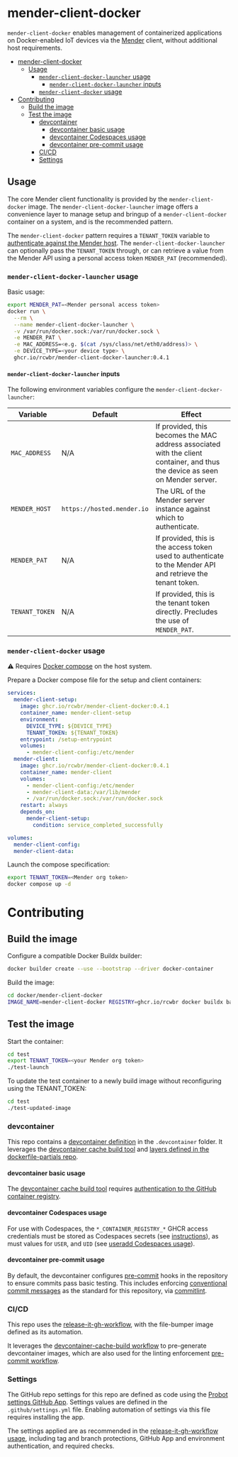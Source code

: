 # mender-client-docker<a name="mender-client-docker"></a>

`mender-client-docker` enables management of containerized applications on Docker-enabled IoT
devices via the [Mender](https://docs.mender.io/) client, without additional host requirements.

<!-- mdformat-toc start --slug=github --maxlevel=6 --minlevel=1 -->

- [mender-client-docker](#mender-client-docker)
  - [Usage](#usage)
    - [`mender-client-docker-launcher` usage](#mender-client-docker-launcher-usage)
      - [`mender-client-docker-launcher` inputs](#mender-client-docker-launcher-inputs)
    - [`mender-client-docker` usage](#mender-client-docker-usage)
- [Contributing](#contributing)
  - [Build the image](#build-the-image)
  - [Test the image](#test-the-image)
    - [devcontainer](#devcontainer)
      - [devcontainer basic usage](#devcontainer-basic-usage)
      - [devcontainer Codespaces usage](#devcontainer-codespaces-usage)
      - [devcontainer pre-commit usage](#devcontainer-pre-commit-usage)
    - [CI/CD](#cicd)
    - [Settings](#settings)

<!-- mdformat-toc end -->

## Usage<a name="usage"></a>

The core Mender client functionality is provided by the `mender-client-docker` image. The
`mender-client-docker-launcher` image offers a convenience layer to manage setup and bringup of a
`mender-client-docker` container on a system, and is the recommended pattern.

The `mender-client-docker` pattern requires a `TENANT_TOKEN` variable to
[authenticate against the Mender host](https://docs.mender.io/client-installation/install-with-debian-package#configure-the-mender-client).
The `mender-client-docker-launcher` can optionally pass the `TENANT_TOKEN` through, or can retrieve
a value from the Mender API using a personal access token `MENDER_PAT` (recommended).

### `mender-client-docker-launcher` usage<a name="mender-client-docker-launcher-usage"></a>

Basic usage:

```bash
export MENDER_PAT=<Mender personal access token>
docker run \
  --rm \
  --name mender-client-docker-launcher \
  -v /var/run/docker.sock:/var/run/docker.sock \
  -e MENDER_PAT \
  -e MAC_ADDRESS=<e.g. $(cat /sys/class/net/eth0/address)> \
  -e DEVICE_TYPE=<your device type> \
  ghcr.io/rcwbr/mender-client-docker-launcher:0.4.1
```

#### `mender-client-docker-launcher` inputs<a name="mender-client-docker-launcher-inputs"></a>

The following environment variables configure the `mender-client-docker-launcher`:

| Variable       | Default                    | Effect                                                                                                                        |
| -------------- | -------------------------- | ----------------------------------------------------------------------------------------------------------------------------- |
| `MAC_ADDRESS`  | N/A                        | If provided, this becomes the MAC address associated with the client container, and thus the device as seen on Mender server. |
| `MENDER_HOST`  | `https://hosted.mender.io` | The URL of the Mender server instance against which to authenticate.                                                          |
| `MENDER_PAT`   | N/A                        | If provided, this is the access token used to authenticate to the Mender API and retrieve the tenant token.                   |
| `TENANT_TOKEN` | N/A                        | If provided, this is the tenant token directly. Precludes the use of `MENDER_PAT`.                                            |

### `mender-client-docker` usage<a name="mender-client-docker-usage"></a>

:warning: Requires [Docker compose](https://docs.docker.com/compose/) on the host system.

Prepare a Docker compose file for the setup and client containers:

```yaml
services:
  mender-client-setup:
    image: ghcr.io/rcwbr/mender-client-docker:0.4.1
    container_name: mender-client-setup
    environment:
      DEVICE_TYPE: ${DEVICE_TYPE}
      TENANT_TOKEN: ${TENANT_TOKEN}
    entrypoint: /setup-entrypoint
    volumes:
      - mender-client-config:/etc/mender
  mender-client:
    image: ghcr.io/rcwbr/mender-client-docker:0.4.1
    container_name: mender-client
    volumes:
      - mender-client-config:/etc/mender
      - mender-client-data:/var/lib/mender
      - /var/run/docker.sock:/var/run/docker.sock
    restart: always
    depends_on:
      mender-client-setup:
        condition: service_completed_successfully

volumes:
  mender-client-config:
  mender-client-data:
```

Launch the compose specification:

```bash
export TENANT_TOKEN=<Mender org token>
docker compose up -d
```

# Contributing<a name="contributing"></a>

## Build the image<a name="build-the-image"></a>

Configure a compatible Docker Buildx builder:

```bash
docker builder create --use --bootstrap --driver docker-container
```

Build the image:

```bash
cd docker/mender-client-docker
IMAGE_NAME=mender-client-docker REGISTRY=ghcr.io/rcwbr docker buildx bake -f github-cache-bake.hcl -f cwd://docker-bake.hcl https://github.com/rcwbr/dockerfile-partials.git#0.10.0
```

## Test the image<a name="test-the-image"></a>

Start the container:

```bash
cd test
export TENANT_TOKEN=<your Mender org token>
./test-launch
```

To update the test container to a newly build image without reconfiguring using the TENANT_TOKEN:

```bash
cd test
./test-updated-image
```

### devcontainer<a name="devcontainer"></a>

This repo contains a [devcontainer definition](https://containers.dev/) in the `.devcontainer`
folder. It leverages the
[devcontainer cache build tool](https://github.com/rcwbr/devcontainer-cache-build) and
[layers defined in the dockerfile-partials repo](https://github.com/rcwbr/dockerfile-partials).

#### devcontainer basic usage<a name="devcontainer-basic-usage"></a>

The [devcontainer cache build tool](https://github.com/rcwbr/devcontainer-cache-build) requires
[authentication to the GitHub container registry](https://docs.github.com/en/packages/working-with-a-github-packages-registry/working-with-the-container-registry#authenticating-to-the-container-registry).

#### devcontainer Codespaces usage<a name="devcontainer-codespaces-usage"></a>

For use with Codespaces, the `*_CONTAINER_REGISTRY_*` GHCR access credentials must be stored as
Codespaces secrets (see
[instructions](https://github.com/rcwbr/devcontainer-cache-build/?tab=readme-ov-file#initialize-script-github-container-registry-setup)),
as must values for `USER`, and `UID` (see
[useradd Codespaces usage](https://github.com/rcwbr/dockerfile-partials/blob/main/README.md#useradd-codespaces-usage)).

#### devcontainer pre-commit usage<a name="devcontainer-pre-commit-usage"></a>

By default, the devcontainer configures [pre-commit](https://pre-commit.com/) hooks in the
repository to ensure commits pass basic testing. This includes enforcing
[conventional commit messages](https://www.conventionalcommits.org/en/v1.0.0/) as the standard for
this repository, via [commitlint](https://github.com/conventional-changelog/commitlint).

### CI/CD<a name="cicd"></a>

This repo uses the [release-it-gh-workflow](https://github.com/rcwbr/release-it-gh-workflow), with
the file-bumper image defined as its automation.

It leverages the
[devcontainer-cache-build workflow](https://github.com/rcwbr/devcontainer-cache-build/blob/main/.github/workflows/devcontainer-cache-build.yaml)
to pre-generate devcontainer images, which are also used for the linting enforcement
[pre-commit workflow](https://github.com/rcwbr/dockerfile-partials/blob/main/.github/workflows/pre-commit.yaml).

### Settings<a name="settings"></a>

The GitHub repo settings for this repo are defined as code using the
[Probot settings GitHub App](https://probot.github.io/apps/settings/). Settings values are defined
in the `.github/settings.yml` file. Enabling automation of settings via this file requires
installing the app.

The settings applied are as recommended in the
[release-it-gh-workflow usage](https://github.com/rcwbr/release-it-gh-workflow/blob/4dea4eaf328b60f92dab1b5bd2a63daefa85404b/README.md?plain=1#L58),
including tag and branch protections, GitHub App and environment authentication, and required
checks.
